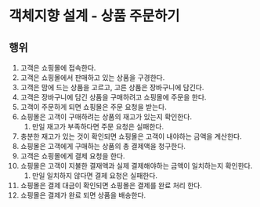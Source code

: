 # 객체지향 설계 - 상품 주문하기

## 행위
1. 고객은 쇼핑몰에 접속한다.
2. 고객은 쇼핑몰에서 판매하고 있는 상품을 구경한다.
3. 고객은 맘에 드는 상품을 고르고, 고른 상품은 장바구니에 담긴다.
4. 고객은 장바구니에 담긴 상품을 구매하려고 쇼핑몰에 주문을 한다.
5. 고객이 주문하게 되면 쇼핑몰은 주문 요청을 받는다.
5. 쇼핑몰은 고객이 구매하려는 상품의 재고가 있는지 확인한다.
    1. 만일 재고가 부족하다면 주문 요청은 실패한다.
6. 충분한 재고가 있는 것이 확인되면 쇼핑몰은 고객이 내야하는 금액을 계산한다.
7. 쇼핑몰은 고객에게 구매하는 상품의 총 결제액을 청구한다.
8. 고객은 쇼핑몰에게 결제 요청을 한다.
9. 쇼핑몰은 고객이 지불한 결재액과 실제 결제해야하는 금액이 일치하는지 확인한다.
   1. 만일 일치하지 않다면 결제 요청은 실패한다.
11. 쇼핑몰은 결제 대금이 확인되면 쇼핑몰은 결제를 완료 처리 한다.
12. 쇼핑몰은 결제가 완료 되면 상품을 배송한다.